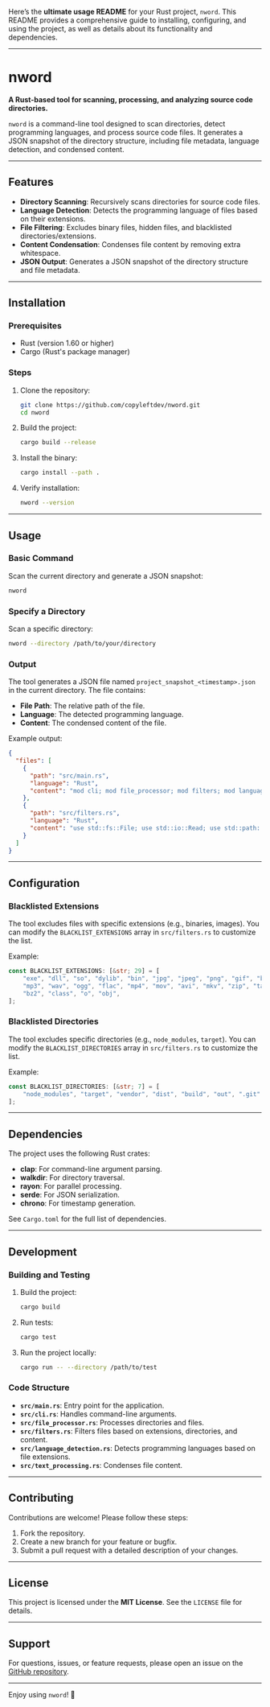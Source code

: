 Here’s the **ultimate usage README** for your Rust project, `nword`. This README provides a comprehensive guide to installing, configuring, and using the project, as well as details about its functionality and dependencies.

---

# **nword**  
**A Rust-based tool for scanning, processing, and analyzing source code directories.**

`nword` is a command-line tool designed to scan directories, detect programming languages, and process source code files. It generates a JSON snapshot of the directory structure, including file metadata, language detection, and condensed content.

---

## **Features**
- **Directory Scanning**: Recursively scans directories for source code files.
- **Language Detection**: Detects the programming language of files based on their extensions.
- **File Filtering**: Excludes binary files, hidden files, and blacklisted directories/extensions.
- **Content Condensation**: Condenses file content by removing extra whitespace.
- **JSON Output**: Generates a JSON snapshot of the directory structure and file metadata.

---

## **Installation**

### **Prerequisites**
- Rust (version 1.60 or higher)
- Cargo (Rust's package manager)

### **Steps**
1. Clone the repository:
   ```bash
   git clone https://github.com/copyleftdev/nword.git
   cd nword
   ```

2. Build the project:
   ```bash
   cargo build --release
   ```

3. Install the binary:
   ```bash
   cargo install --path .
   ```

4. Verify installation:
   ```bash
   nword --version
   ```

---

## **Usage**

### **Basic Command**
Scan the current directory and generate a JSON snapshot:
```bash
nword
```

### **Specify a Directory**
Scan a specific directory:
```bash
nword --directory /path/to/your/directory
```

### **Output**
The tool generates a JSON file named `project_snapshot_<timestamp>.json` in the current directory. The file contains:
- **File Path**: The relative path of the file.
- **Language**: The detected programming language.
- **Content**: The condensed content of the file.

Example output:
```json
{
  "files": [
    {
      "path": "src/main.rs",
      "language": "Rust",
      "content": "mod cli; mod file_processor; mod filters; mod language_detection; mod text_processing; ..."
    },
    {
      "path": "src/filters.rs",
      "language": "Rust",
      "content": "use std::fs::File; use std::io::Read; use std::path::Component; ..."
    }
  ]
}
```

---

## **Configuration**

### **Blacklisted Extensions**
The tool excludes files with specific extensions (e.g., binaries, images). You can modify the `BLACKLIST_EXTENSIONS` array in `src/filters.rs` to customize the list.

Example:
```rust
const BLACKLIST_EXTENSIONS: [&str; 29] = [
    "exe", "dll", "so", "dylib", "bin", "jpg", "jpeg", "png", "gif", "bmp", "tiff", "ico",
    "mp3", "wav", "ogg", "flac", "mp4", "mov", "avi", "mkv", "zip", "tar", "gz", "rar", "7z",
    "bz2", "class", "o", "obj",
];
```

### **Blacklisted Directories**
The tool excludes specific directories (e.g., `node_modules`, `target`). You can modify the `BLACKLIST_DIRECTORIES` array in `src/filters.rs` to customize the list.

Example:
```rust
const BLACKLIST_DIRECTORIES: [&str; 7] = [
    "node_modules", "target", "vendor", "dist", "build", "out", ".git"
];
```

---

## **Dependencies**
The project uses the following Rust crates:
- **clap**: For command-line argument parsing.
- **walkdir**: For directory traversal.
- **rayon**: For parallel processing.
- **serde**: For JSON serialization.
- **chrono**: For timestamp generation.

See `Cargo.toml` for the full list of dependencies.

---

## **Development**

### **Building and Testing**
1. Build the project:
   ```bash
   cargo build
   ```

2. Run tests:
   ```bash
   cargo test
   ```

3. Run the project locally:
   ```bash
   cargo run -- --directory /path/to/test
   ```

### **Code Structure**
- **`src/main.rs`**: Entry point for the application.
- **`src/cli.rs`**: Handles command-line arguments.
- **`src/file_processor.rs`**: Processes directories and files.
- **`src/filters.rs`**: Filters files based on extensions, directories, and content.
- **`src/language_detection.rs`**: Detects programming languages based on file extensions.
- **`src/text_processing.rs`**: Condenses file content.

---

## **Contributing**
Contributions are welcome! Please follow these steps:
1. Fork the repository.
2. Create a new branch for your feature or bugfix.
3. Submit a pull request with a detailed description of your changes.

---

## **License**
This project is licensed under the **MIT License**. See the `LICENSE` file for details.

---

## **Support**
For questions, issues, or feature requests, please open an issue on the [GitHub repository](https://github.com/copyleftdev/nword/issues).

---

Enjoy using `nword`! 🚀